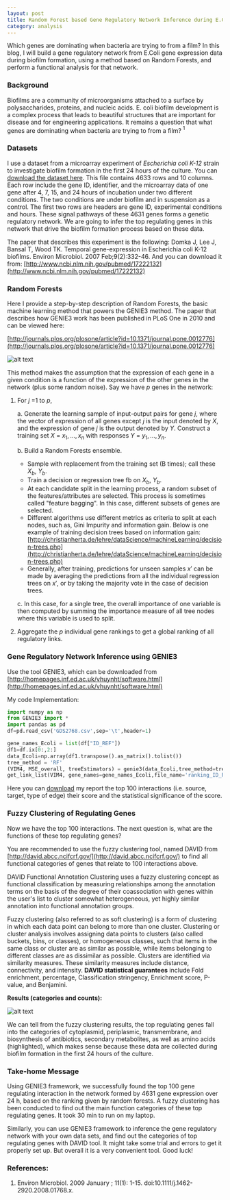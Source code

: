 ```yaml
---
layout: post
title: Random Forest based Gene Regulatory Network Inference during E.Coli Biofilm Formation
category: analysis
---
```


Which genes are dominating when bacteria are trying to from a film? In this blog, I will build a gene regulatory network from E.Coli gene expression data during biofilm formation, using a method based on Random Forests, and perform a functional analysis for that network. 

### Background

Biofilms are a community of microorganisms attached to a surface by polysaccharides, proteins, and nucleic acids. E. coli biofilm development is a complex process that leads to beautiful structures that are important for disease and for engineering applications. It remains a question that what genes are dominating when bacteria are trying to from a film? $^1$

### Datasets

I use a dataset from a microarray experiment of _Escherichia coli K-12_ strain to investigate biofilm formation in the first 24 hours of the culture. You can [download the dataset here](https://github.com/jinzhenfan/jinzhenfan.github.io/blob/master/scripts/RF/GDS2768.csv). This file contains 4633 rows and 10 columns. Each row include the gene ID, identifier, and the microarray data of one gene after 4, 7, 15, and 24 hours of incubation under two different conditions. The two conditions are under biofilm and in suspension as a control. The first two rows are headers are gene ID, experimental conditions and hours. These signal pathways of these 4631 genes forms a genetic regulatory network. We are going to infer the top regulating genes in this network that drive the biofilm formation process based on these data.  


The paper that describes this experiment is the following:
Domka J, Lee J, Bansal T, Wood TK. Temporal gene-expression in Escherichia coli K-12 biofilms. Environ Microbiol. 2007 Feb;9(2):332-46.
And you can download it from:
[http://www.ncbi.nlm.nih.gov/pubmed/17222132](http://www.ncbi.nlm.nih.gov/pubmed/17222132)

### Random Forests

Here I provide a step-by-step description of Random Forests, the basic machine learning method that powers the GENIE3 method. The paper that describes how GENIE3 work has been published in PLoS One in 2010 and can be viewed here:

[http://journals.plos.org/plosone/article?id=10.1371/journal.pone.0012776](http://journals.plos.org/plosone/article?id=10.1371/journal.pone.0012776)

![alt text](https://rawgit.com/jinzhenfan/jinzhenfan.github.io/master/images/RF/RF.png)

This method makes the assumption that the expression of each gene in a given condition is a function of the expression of the other genes in the network (plus some random noise). Say we have $p$ genes in the network: 

1. For $j$ =1 to $p$, 

	a. Generate the learning sample of input-output pairs for gene $j$, where the vector of expression of all genes except $j$ is the input denoted by $X$, and the expression of gene $j$ is the output denoted by $Y$. Construct a training set $X$ = $x_1, ..., x_n$ with responses $Y$ = $y_1, ..., y_n$.

	b.  Build a Random Forests ensemble. 

	* Sample with replacement from the training set (B times); call these $X_b$, $Y_b$.
	* Train a decision or regression tree fb on $X_b$, $Y_b$.
	* At each candidate split in the learning process, a random subset of the features/attributes are selected. This process is sometimes called "feature bagging". In this case, different subsets of genes are selected.
	* Different algorithms use different metrics as criteria to split at each nodes, such as, Gini Impurity and information gain. Below is one example of training decision trees based on information gain:
[http://christianherta.de/lehre/dataScience/machineLearning/decision-trees.php](http://christianherta.de/lehre/dataScience/machineLearning/decision-trees.php)
	* Generally, after training, predictions for unseen samples $x'$ can be made by averaging the predictions from all the individual regression trees on $x'$, or by taking the majority vote in the case of decision trees.

	c.  In this case, for a single tree, the overall importance of one variable is then computed by summing the importance measure of all tree nodes where this variable is used to split. 

2.  Aggregate the $p$ individual gene rankings to get a global ranking of all regulatory links.


### Gene Regulatory Network Inference using GENIE3

Use the tool GENIE3, which can be downloaded from [http://homepages.inf.ed.ac.uk/vhuynht/software.html](http://homepages.inf.ed.ac.uk/vhuynht/software.html)

My code Implementation:

```python
import numpy as np
from GENIE3 import *
import pandas as pd
df=pd.read_csv('GDS2768.csv',sep='\t',header=1)

gene_names_Ecoli = list(df["ID_REF"])
df1=df.ix[0:,2:]
data_Ecoli=np.array(df1.transpose().as_matrix().tolist())
tree_method = 'RF'
(VIM4, MSE_overall, treeEstimators) = genie3(data_Ecoli,tree_method=tree_method,compute_MSE=True)
get_link_list(VIM4, gene_names=gene_names_Ecoli,file_name='ranking_ID_REF.txt')

```

Here you can [download](https://github.com/jinzhenfan/jinzhenfan.github.io/blob/master/scripts/RF/ranking_ID_REF_Top100.txt) my report the top 100 interactions (i.e. source, target, type of edge) their score and the statistical significance of the score.

### Fuzzy Clustering of Regulating Genes

Now we have the top 100 interactions. The next question is, what are the functions of these top regulating genes?

You are recommended to use the fuzzy clustering tool, named DAVID from [http://david.abcc.ncifcrf.gov/](http://david.abcc.ncifcrf.gov/) to find all functional categories of genes that relate to 100 interactions above. 

DAVID Functional Annotation Clustering uses a fuzzy clustering concept as functional classification by measuring relationships among the annotation terms on the basis of the degree of their coassociation with genes within the user's list to cluster somewhat heterogeneous, yet highly similar annotation into functional annotation groups. 

Fuzzy clustering (also referred to as soft clustering) is a form of clustering in which each data point can belong to more than one cluster. Clustering or cluster analysis involves assigning data points to clusters (also called buckets, bins, or classes), or homogeneous classes, such that items in the same class or cluster are as similar as possible, while items belonging to different classes are as dissimilar as possible. Clusters are identified via similarity measures. These similarity measures include distance, connectivity, and intensity. **DAVID statistical guarantees** include Fold enrichment, percentage, Classification stringency, Enrichment score, P-value, and Benjamini. 

**Results (categories and counts):**

![alt text](https://rawgit.com/jinzhenfan/jinzhenfan.github.io/master/images/RF/DAVID1.png)

We can tell from the fuzzy clustering results, the top regulating genes fall into the categories of cytoplasmid, periplasmic, transmembrane, and biosynthesis of antibiotics, secondary metabolites, as well as amino acids (highlighted), which makes sense because these data are collected during biofilm formation in the first 24 hours of the culture. 

### Take-home Message

Using GENIE3 framework, we successfully found the top 100 gene regulating interaction in the network formed by 4631 gene expression over 24 h, based on the ranking given by random forests. A fuzzy clustering has been conducted to find out the main function categories of these top regulating genes. It took 30 min to run on my laptop.

Similarly, you can use GENIE3 framework to inference the gene regulatory network with your own data sets, and find out the categories of top regulating genes with DAVID tool. It might take some trial and errors to get it properly set up. But overall it is a very convenient tool. Good luck!

### References: 

1. Environ Microbiol. 2009 January ; 11(1): 1-15. doi:10.1111/j.1462-2920.2008.01768.x.



